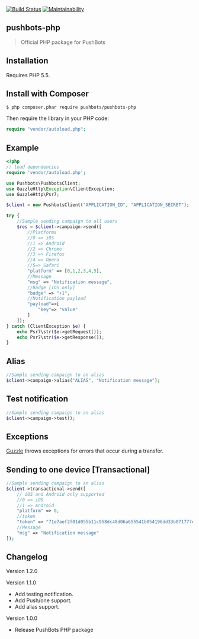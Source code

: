 [![Build
Status](https://travis-ci.org/pushbots/pushbots-php.svg?branch=master)](https://travis-ci.org/pushbots/pushbots-php) [![Maintainability](https://api.codeclimate.com/v1/badges/46f15715f32dd218b5e6/maintainability)](https://codeclimate.com/github/pushbots/pushbots-php/maintainability)
## pushbots-php

> Official PHP package for PushBots


## Installation

Requires PHP 5.5.


Install with Composer
------------

```
$ php composer.phar require pushbots/pushbots-php
```

Then require the library in your PHP code:

```php
require "vendor/autoload.php";
```


Example
------------

```php
<?php
// load dependencies
require 'vendor/autoload.php';

use Pushbots\PushbotsClient;
use GuzzleHttp\Exception\ClientException;
use GuzzleHttp\Psr7;

$client = new PushbotsClient("APPLICATION_ID", "APPLICATION_SECRET");

try {
	//Sample sending campaign to all users
	$res = $client->campaign->send([
		//Platforms
		//0 => iOS
		//1 => Android
		//2 => Chrome
		//3 => Firefox
		//4 => Opera
		//5=> Safari
		"platform" => [0,1,2,3,4,5], 
		//Message
		"msg" => "Notification message",
		//Badge [iOS only]
		"badge"	=> "+1",
		//Notification payload
		"payload"=>[
			"key"=> "value"
		]
	]);
} catch (ClientException $e) {
    echo Psr7\str($e->getRequest());
    echo Psr7\str($e->getResponse());
}

```

Alias
------------

```php
//Sample sending campaign to an alias
$client->campaign->alias("ALIAS", "Notification message");
```


Test notification
-------------

```php
//Sample sending campaign to an alias
$client->campaign->test();
```

Exceptions
-------------

[Guzzle](http://docs.guzzlephp.org/en/stable/quickstart.html#exceptions) throws exceptions for errors that occur during a transfer.

Sending to one device [Transactional]
------------

```php
//Sample sending campaign to an alias
$client->transactional->send([
	// iOS and Android only supported
	//0 => iOS
	//1 => Android
	"platform" => 0, 
	//token
	"token" => "71e7aef2f01d055b11c958dc48d06a655541b054196dd33b071777e1557dcb48",
	//Message
	"msg" => "Notification message"
]);
```

Changelog
-------------
Version 1.2.0


Version 1.1.0
 * Add testing notification.
 * Add Push/one support.
 * Add alias support.

Version 1.0.0
 * Release PushBots PHP package
